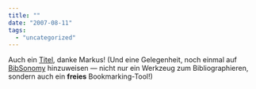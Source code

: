```yaml
---
title: ""
date: "2007-08-11"
tags: 
  - "uncategorized"
---
```


Auch ein [Titel](http://hackr.de/2007/08/10/tagger-des-tages-heinz-wittenbrink), danke Markus! (Und eine Gelegenheit, noch einmal auf [BibSonomy](http://www.bibsonomy.org/user/heinzwittenbrink) hinzuweisen — nicht nur ein Werkzeug zum Bibliographieren, sondern auch ein **freies** Bookmarking-Tool!)
